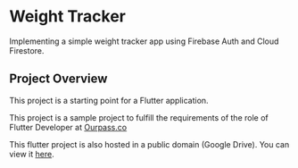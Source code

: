# Weight Tracker

Implementing a simple weight tracker app using Firebase Auth and Cloud Firestore.

## Project Overview

This project is a starting point for a Flutter application.

This project is a sample project to fulfill the requirements of the role of Flutter Developer at [Ourpass.co](https://ourpass.co)

This flutter project is also hosted in a public domain (Google Drive). You can view it
[here](https://flutter.dev/docs).